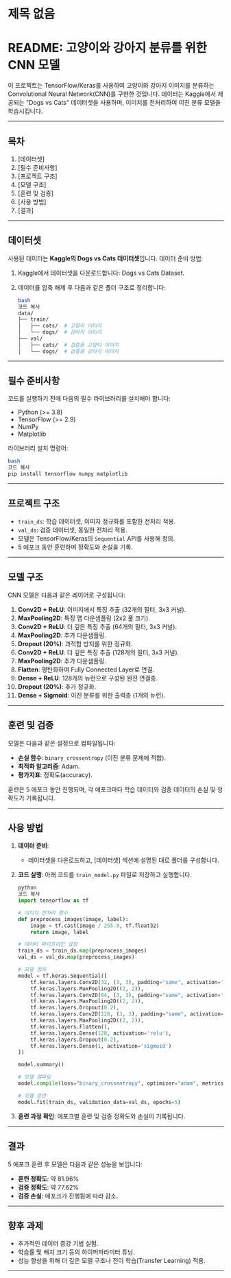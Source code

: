 # 제목 없음

# README: 고양이와 강아지 분류를 위한 CNN 모델

이 프로젝트는 TensorFlow/Keras를 사용하여 고양이와 강아지 이미지를 분류하는 Convolutional Neural Network(CNN)를 구현한 것입니다. 데이터는 Kaggle에서 제공되는 "Dogs vs Cats" 데이터셋을 사용하며, 이미지를 전처리하여 이진 분류 모델을 학습시킵니다.

---

## 목차

1. [데이터셋]
2. [필수 준비사항]
3. [프로젝트 구조]
4. [모델 구조]
5. [훈련 및 검증]
6. [사용 방법]
7. [결과]

---

## 데이터셋

사용된 데이터는 **Kaggle의 Dogs vs Cats 데이터셋**입니다. 데이터 준비 방법:

1. Kaggle에서 데이터셋을 다운로드합니다: Dogs vs Cats Dataset.
2. 데이터를 압축 해제 후 다음과 같은 폴더 구조로 정리합니다:
    
    ```bash
    bash
    코드 복사
    data/
    ├── train/
    │   ├── cats/  # 고양이 이미지
    │   └── dogs/  # 강아지 이미지
    ├── val/
    │   ├── cats/  # 검증용 고양이 이미지
    │   └── dogs/  # 검증용 강아지 이미지
    
    ```
    

---

## 필수 준비사항

코드를 실행하기 전에 다음의 필수 라이브러리를 설치해야 합니다:

- Python (>= 3.8)
- TensorFlow (>= 2.9)
- NumPy
- Matplotlib

라이브러리 설치 명령어:

```bash
bash
코드 복사
pip install tensorflow numpy matplotlib

```

---

## 프로젝트 구조

- `train_ds`: 학습 데이터셋, 이미지 정규화를 포함한 전처리 적용.
- `val_ds`: 검증 데이터셋, 동일한 전처리 적용.
- 모델은 TensorFlow/Keras의 `Sequential` API를 사용해 정의.
- 5 에포크 동안 훈련하며 정확도와 손실을 기록.

---

## 모델 구조

CNN 모델은 다음과 같은 레이어로 구성됩니다:

1. **Conv2D + ReLU**: 이미지에서 특징 추출 (32개의 필터, 3x3 커널).
2. **MaxPooling2D**: 특징 맵 다운샘플링 (2x2 풀 크기).
3. **Conv2D + ReLU**: 더 깊은 특징 추출 (64개의 필터, 3x3 커널).
4. **MaxPooling2D**: 추가 다운샘플링.
5. **Dropout (20%)**: 과적합 방지를 위한 정규화.
6. **Conv2D + ReLU**: 더 깊은 특징 추출 (128개의 필터, 3x3 커널).
7. **MaxPooling2D**: 추가 다운샘플링.
8. **Flatten**: 평탄화하여 Fully Connected Layer로 연결.
9. **Dense + ReLU**: 128개의 뉴런으로 구성된 완전 연결층.
10. **Dropout (20%)**: 추가 정규화.
11. **Dense + Sigmoid**: 이진 분류를 위한 출력층 (1개의 뉴런).

---

## 훈련 및 검증

모델은 다음과 같은 설정으로 컴파일됩니다:

- **손실 함수**: `binary_crossentropy` (이진 분류 문제에 적합).
- **최적화 알고리즘**: Adam.
- **평가지표**: 정확도(accuracy).

훈련은 5 에포크 동안 진행되며, 각 에포크마다 학습 데이터와 검증 데이터의 손실 및 정확도가 기록됩니다.

---

## 사용 방법

1. **데이터 준비**:
    - 데이터셋을 다운로드하고, [데이터셋] 섹션에 설명된 대로 폴더를 구성합니다.
2. **코드 실행**:
아래 코드를 `train_model.py` 파일로 저장하고 실행합니다.
    
    ```python
    python
    코드 복사
    import tensorflow as tf
    
    # 이미지 전처리 함수
    def preprocess_images(image, label):
        image = tf.cast(image / 255.0, tf.float32)
        return image, label
    
    # 데이터 파이프라인 설정
    train_ds = train_ds.map(preprocess_images)
    val_ds = val_ds.map(preprocess_images)
    
    # 모델 정의
    model = tf.keras.Sequential([
        tf.keras.layers.Conv2D(32, (3, 3), padding="same", activation='relu', input_shape=(64, 64, 3)),
        tf.keras.layers.MaxPooling2D((2, 2)),
        tf.keras.layers.Conv2D(64, (3, 3), padding="same", activation='relu'),
        tf.keras.layers.MaxPooling2D((2, 2)),
        tf.keras.layers.Dropout(0.2),
        tf.keras.layers.Conv2D(128, (3, 3), padding="same", activation='relu'),
        tf.keras.layers.MaxPooling2D((2, 2)),
        tf.keras.layers.Flatten(),
        tf.keras.layers.Dense(128, activation='relu'),
        tf.keras.layers.Dropout(0.2),
        tf.keras.layers.Dense(1, activation='sigmoid')
    ])
    
    model.summary()
    
    # 모델 컴파일
    model.compile(loss="binary_crossentropy", optimizer="adam", metrics=['accuracy'])
    
    # 모델 훈련
    model.fit(train_ds, validation_data=val_ds, epochs=5)
    
    ```
    
3. **훈련 과정 확인**:
에포크별 훈련 및 검증 정확도와 손실이 기록됩니다.

---

## 결과

5 에포크 훈련 후 모델은 다음과 같은 성능을 보입니다:

- **훈련 정확도**: 약 81.96%
- **검증 정확도**: 약 77.62%
- **검증 손실**: 에포크가 진행됨에 따라 감소.

---

## 향후 과제

- 추가적인 데이터 증강 기법 실험.
- 학습률 및 배치 크기 등의 하이퍼파라미터 튜닝.
- 성능 향상을 위해 더 깊은 모델 구조나 전이 학습(Transfer Learning) 적용.

---
